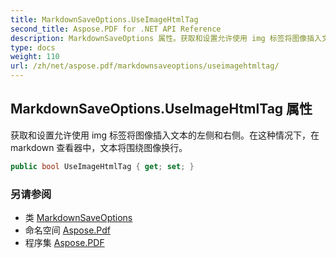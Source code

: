 ```yaml
---
title: MarkdownSaveOptions.UseImageHtmlTag
second_title: Aspose.PDF for .NET API Reference
description: MarkdownSaveOptions 属性。获取和设置允许使用 img 标签将图像插入文本的左侧和右侧。在这种情况下，在 markdown 查看器中，文本将围绕图像换行。
type: docs
weight: 110
url: /zh/net/aspose.pdf/markdownsaveoptions/useimagehtmltag/
---
```

## MarkdownSaveOptions.UseImageHtmlTag 属性

获取和设置允许使用 img 标签将图像插入文本的左侧和右侧。在这种情况下，在 markdown 查看器中，文本将围绕图像换行。

```csharp
public bool UseImageHtmlTag { get; set; }
```

### 另请参阅

* 类 [MarkdownSaveOptions](../)
* 命名空间 [Aspose.Pdf](../../../aspose.pdf/)
* 程序集 [Aspose.PDF](../../../)